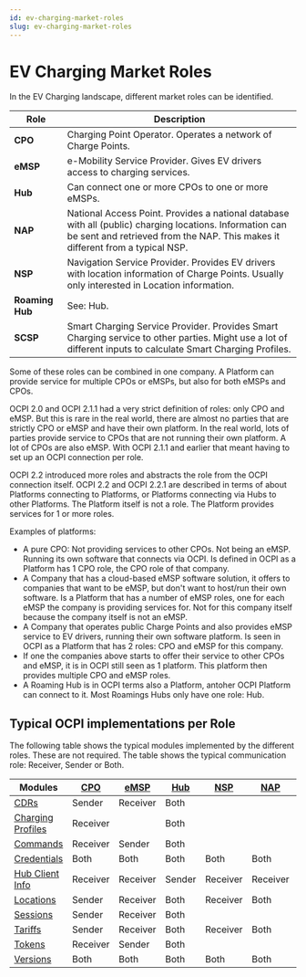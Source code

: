 ```yaml
---
id: ev-charging-market-roles
slug: ev-charging-market-roles
---
```

# EV Charging Market Roles

In the EV Charging landscape, different market roles can be identified.

| Role            | Description                                                                                                                                                                               |
|-----------------|-------------------------------------------------------------------------------------------------------------------------------------------------------------------------------------------|
| **CPO**         | Charging Point Operator. Operates a network of Charge Points.                                                                                                                             |
| **eMSP**        | e-Mobility Service Provider. Gives EV drivers access to charging services.                                                                                                                |
| **Hub**         | Can connect one or more CPOs to one or more eMSPs.                                                                                                                                        |
| **NAP**         | National Access Point. Provides a national database with all (public) charging locations. Information can be sent and retrieved from the NAP. This makes it different from a typical NSP. |
| **NSP**         | Navigation Service Provider. Provides EV drivers with location information of Charge Points. Usually only interested in Location information.                                             |
| **Roaming Hub** | See: Hub.                                                                                                                                                                                 |
| **SCSP**        | Smart Charging Service Provider. Provides Smart Charging service to other parties. Might use a lot of different inputs to calculate Smart Charging Profiles.                              |

Some of these roles can be combined in one company. A Platform can provide service for multiple CPOs or eMSPs, but also
for both eMSPs and CPOs.

OCPI 2.0 and OCPI 2.1.1 had a very strict definition of roles: only CPO and eMSP. But this is rare in the real world,
there are almost no parties that are strictly CPO or eMSP and have their own platform. In the real world, lots of
parties provide service to CPOs that are not running their own platform. A lot of CPOs are also eMSP. With OCPI 2.1.1
and earlier that meant having to set up an OCPI connection per role.

OCPI 2.2 introduced more roles and abstracts the role from the OCPI connection itself. OCPI 2.2 and OCPI 2.2.1 are
described in terms of about Platforms connecting to Platforms, or Platforms connecting via Hubs to other Platforms. The
Platform itself is not a role. The Platform provides services for 1 or more roles.

Examples of platforms:

* A pure CPO: Not providing services to other CPOs. Not being an eMSP. Running its own software that connects via OCPI.
  Is defined in OCPI as a Platform has 1 CPO role, the CPO role of that company.
* A Company that has a cloud-based eMSP software solution, it offers to companies that want to be eMSP, but don't want
  to host/run their own software. Is a Platform that has a number of eMSP roles, one for each eMSP the company is
  providing services for. Not for this company itself because the company itself is not an eMSP.
* A Company that operates public Charge Points and also provides eMSP service to EV drivers, running their own software
  platform. Is seen in OCPI as a Platform that has 2 roles: CPO and eMSP for this company.
* If one the companies above starts to offer their service to other CPOs and eMSP, it is in OCPI still seen as 1
  platform. This platform then provides multiple CPO and eMSP roles.
* A Roaming Hub is in OCPI terms also a Platform, antoher OCPI Platform can connect to it. Most Roamings Hubs only have
  one role: Hub.

## Typical OCPI implementations per Role

The following table shows the typical modules implemented by the different roles. These are not required. The table
shows the typical communication role: Receiver, Sender or Both.

| Modules                                               | [CPO](/07-types/01-intro.md#role-enum) | [eMSP](/07-types/01-intro.md#role-enum) | [Hub](/07-types/01-intro.md#role-enum) | [NSP](/07-types/01-intro.md#role-enum) | [NAP](/07-types/01-intro.md#role-enum) | [SCSP](/07-types/01-intro.md#role-enum) |
|-------------------------------------------------------|----------------------------------------|-----------------------------------------|----------------------------------------|----------------------------------------|----------------------------------------|-----------------------------------------|
| [CDRs](/06-modules/05-cdrs/01-intro.md)               | Sender                                 | Receiver                                | Both                                   |                                        |                                        |                                         |
| [Charging Profiles](https://ocpi.dev)                 | Receiver                               |                                         | Both                                   |                                        |                                        | Sender                                  |
| [Commands](https://ocpi.dev)                          | Receiver                               | Sender                                  | Both                                   |                                        |                                        |                                         |
| [Credentials](/06-modules/02-credentials/01-intro.md) | Both                                   | Both                                    | Both                                   | Both                                   | Both                                   | Both                                    |
| [Hub Client Info](https://ocpi.dev)                   | Receiver                               | Receiver                                | Sender                                 | Receiver                               | Receiver                               | Receiver                                |
| [Locations](https://ocpi.dev)                         | Sender                                 | Receiver                                | Both                                   | Receiver                               | Both                                   |                                         |
| [Sessions](https://ocpi.dev)                          | Sender                                 | Receiver                                | Both                                   |                                        |                                        | Receiver                                |
| [Tariffs](https://ocpi.dev)                           | Sender                                 | Receiver                                | Both                                   | Receiver                               | Both                                   |                                         |
| [Tokens](https://ocpi.dev)                            | Receiver                               | Sender                                  | Both                                   |                                        |                                        |                                         |
| [Versions](/06-modules/01-versions/01-intro.md)       | Both                                   | Both                                    | Both                                   | Both                                   | Both                                   | Both                                    |
